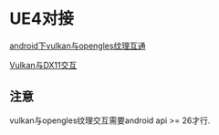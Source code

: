 # UE4对接

[android下vulkan与opengles纹理互通](https://zhuanlan.zhihu.com/p/302285687)

[Vulkan与DX11交互](https://zhuanlan.zhihu.com/p/349534525)

## 注意

vulkan与opengles纹理交互需要android api >= 26才行.
